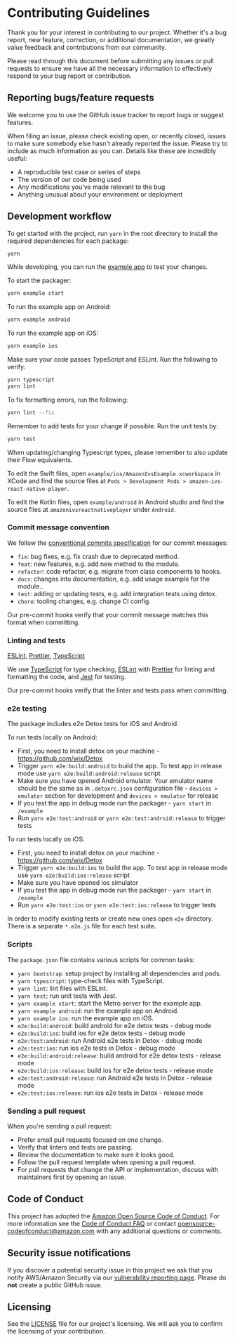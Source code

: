 # Contributing Guidelines

Thank you for your interest in contributing to our project. Whether it's a bug report, new feature, correction, or additional
documentation, we greatly value feedback and contributions from our community.

Please read through this document before submitting any issues or pull requests to ensure we have all the necessary
information to effectively respond to your bug report or contribution.

## Reporting bugs/feature requests

We welcome you to use the GitHub issue tracker to report bugs or suggest features.

When filing an issue, please check existing open, or recently closed, issues to make sure somebody else hasn't already
reported the issue. Please try to include as much information as you can. Details like these are incredibly useful:

- A reproducible test case or series of steps
- The version of our code being used
- Any modifications you've made relevant to the bug
- Anything unusual about your environment or deployment

## Development workflow

To get started with the project, run `yarn` in the root directory to install the required dependencies for each package:

```sh
yarn
```

While developing, you can run the [example app](/example/) to test your changes.

To start the packager:

```sh
yarn example start
```

To run the example app on Android:

```sh
yarn example android
```

To run the example app on iOS:

```sh
yarn example ios
```

Make sure your code passes TypeScript and ESLint. Run the following to verify:

```sh
yarn typescript
yarn lint
```

To fix formatting errors, run the following:

```sh
yarn lint --fix
```

Remember to add tests for your change if possible. Run the unit tests by:

```sh
yarn test
```

When updating/changing Typescript types, please remember to also update their Flow equivalents.

To edit the Swift files, open `example/ios/AmazonIvsExample.xcworkspace` in XCode and find the source files at `Pods > Development Pods > amazon-ivs-react-native-player`.

To edit the Kotlin files, open `example/android` in Android studio and find the source files at `amazonivsreactnativeplayer` under `Android`.

### Commit message convention

We follow the [conventional commits specification](https://www.conventionalcommits.org/en) for our commit messages:

- `fix`: bug fixes, e.g. fix crash due to deprecated method.
- `feat`: new features, e.g. add new method to the module.
- `refactor`: code refactor, e.g. migrate from class components to hooks.
- `docs`: changes into documentation, e.g. add usage example for the module..
- `test`: adding or updating tests, e.g. add integration tests using detox.
- `chore`: tooling changes, e.g. change CI config.

Our pre-commit hooks verify that your commit message matches this format when committing.

### Linting and tests

[ESLint](https://eslint.org/), [Prettier](https://prettier.io/), [TypeScript](https://www.typescriptlang.org/)

We use [TypeScript](https://www.typescriptlang.org/) for type checking, [ESLint](https://eslint.org/) with [Prettier](https://prettier.io/) for linting and formatting the code, and [Jest](https://jestjs.io/) for testing.

Our pre-commit hooks verify that the linter and tests pass when committing.

### e2e testing

The package includes e2e Detox tests for iOS and Android.

To run tests locally on Android:

- First, you need to install detox on your machine - https://github.com/wix/Detox
- Trigger `yarn e2e:build:android` to build the app. To test app in release mode use `yarn e2e:build:android:release` script
- Make sure you have opened Android emulator. Your emulator name should be the same as in `.detoxrc.json` configuration file - `devices > emulator` section for development and `devices > emulator` for release
- If you test the app in debug mode run the packager - `yarn start` in `/example`
- Run `yarn e2e:test:android` or `yarn e2e:test:android:release` to trigger tests

To run tests locally on iOS:

- First, you need to install detox on your machine - https://github.com/wix/Detox
- Trigger `yarn e2e:build:ios` to build the app. To test app in release mode use `yarn e2e:build:ios:release` script
- Make sure you have opened ios simulator
- If you test the app in debug mode run the packager - `yarn start` in `/example`
- Run `yarn e2e:test:ios` or `yarn e2e:test:ios:release` to trigger tests

In order to modify existing tests or create new ones open `e2e` directory. There is a separate `*.e2e.js` file for each test suite.

### Scripts

The `package.json` file contains various scripts for common tasks:

- `yarn bootstrap`: setup project by installing all dependencies and pods.
- `yarn typescript`: type-check files with TypeScript.
- `yarn lint`: lint files with ESLint.
- `yarn test`: run unit tests with Jest.
- `yarn example start`: start the Metro server for the example app.
- `yarn example android`: run the example app on Android.
- `yarn example ios`: run the example app on iOS.
- `e2e:build:android`: build android for e2e detox tests - debug mode
- `e2e:build:ios`: build ios for e2e detox tests - debug mode
- `e2e:test:android`: run Android e2e tests in Detox - debug mode
- `e2e:test:ios`: run ios e2e tests in Detox - debug mode
- `e2e:build:android:release`: build android for e2e detox tests - release mode
- `e2e:build:ios:release`: build ios for e2e detox tests - release mode
- `e2e:test:android:release`: run Android e2e tests in Detox - release mode
- `e2e:test:ios:release`: run ios e2e tests in Detox - release mode

### Sending a pull request

When you're sending a pull request:

- Prefer small pull requests focused on one change.
- Verify that linters and tests are passing.
- Review the documentation to make sure it looks good.
- Follow the pull request template when opening a pull request.
- For pull requests that change the API or implementation, discuss with maintainers first by opening an issue.

## Code of Conduct

This project has adopted the [Amazon Open Source Code of Conduct](https://aws.github.io/code-of-conduct).
For more information see the [Code of Conduct FAQ](https://aws.github.io/code-of-conduct-faq) or contact
opensource-codeofconduct@amazon.com with any additional questions or comments.

## Security issue notifications

If you discover a potential security issue in this project we ask that you notify AWS/Amazon Security via our [vulnerability reporting page](http://aws.amazon.com/security/vulnerability-reporting/). Please do **not** create a public GitHub issue.

## Licensing

See the [LICENSE](LICENSE) file for our project's licensing. We will ask you to confirm the licensing of your contribution.
